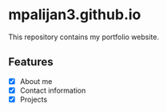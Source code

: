 # mpalijan3.github.io

This repository contains my portfolio website.

## Features

- [X] About me
- [X] Contact information
- [X] Projects